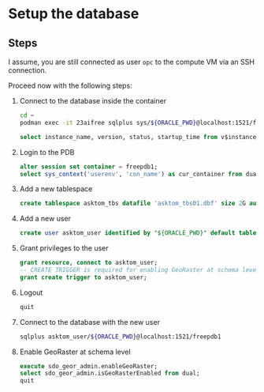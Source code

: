 # Setup the database

## Steps

I assume, you are still connected as user `opc` to the compute VM via an SSH connection.

Proceed now with the following steps:

1. Connect to the database inside the container

   ```sh
   cd ~
   podman exec -it 23aifree sqlplus sys/${ORACLE_PWD}@localhost:1521/free as sysdba
   ```

   ```sql
   select instance_name, version, status, startup_time from v$instance;
   ```

2. Login to the PDB

   ```sql
   alter session set container = freepdb1;
   select sys_context('userenv', 'con_name') as cur_container from dual;
   ```

3. Add a new tablespace

   ```sql
   create tablespace asktom_tbs datafile 'asktom_tbs01.dbf' size 2G autoextend on next 50M maxsize 5G;
   ```

4. Add a new user

   ```sql
   create user asktom_user identified by "${ORACLE_PWD}" default tablespace asktom_tbs temporary tablespace temp quota unlimited on asktom_tbs;
   ```

5. Grant privileges to the user

   ```sql
   grant resource, connect to asktom_user;
   -- CREATE TRIGGER is required for enabling GeoRaster at schema level
   grant create trigger to asktom_user;
   ```

6. Logout

   ```sql
   quit
   ```

7. Connect to the database with the new user

   ```sh
   sqlplus asktom_user/${ORACLE_PWD}@localhost:1521/freepdb1
   ```

8. Enable GeoRaster at schema level

   ```sql
   execute sdo_geor_admin.enableGeoRaster;
   select sdo_geor_admin.isGeoRasterEnabled from dual;
   quit
   ```
